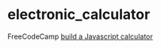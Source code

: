 # electronic_calculator

FreeCodeCamp [build a Javascript calculator](https://www.freecodecamp.com/challenges/build-a-javascript-calculator")
